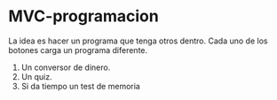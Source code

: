 # MVC-programacion

La idea es hacer un programa que tenga otros dentro. Cada uno de los botones carga un programa diferente.

1. Un conversor de dinero.
2. Un quiz.
3. Si da tiempo un test de memoria
